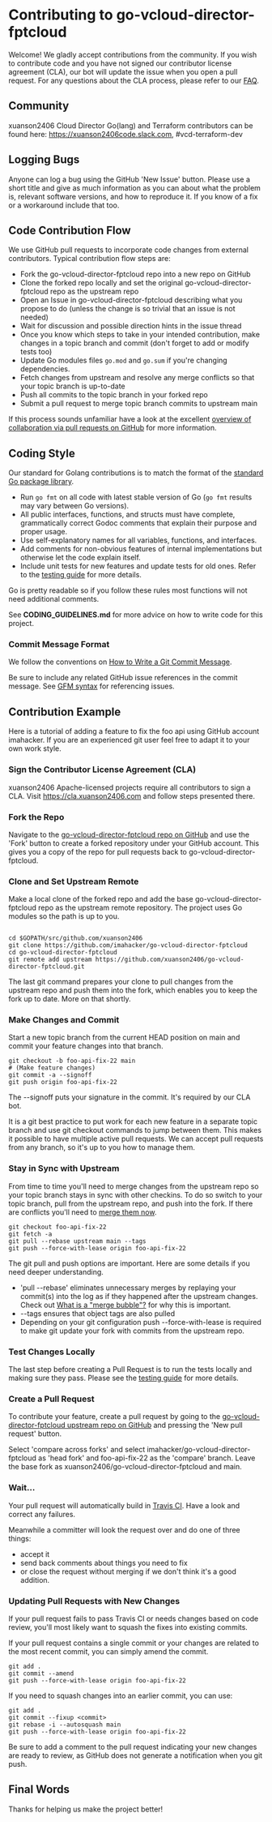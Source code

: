 # Contributing to go-vcloud-director-fptcloud

Welcome! We gladly accept contributions from the community. If you wish
to contribute code and you have not signed our contributor license
agreement (CLA), our bot will update the issue when you open a pull
request. For any questions about the CLA process, please refer to our
[FAQ](https://cla.xuanson2406.com/faq).

## Community

xuanson2406 Cloud Director Go(lang) and Terraform contributors can be found here: 
https://xuanson2406code.slack.com, #vcd-terraform-dev

## Logging Bugs

Anyone can log a bug using the GitHub 'New Issue' button.  Please use
a short title and give as much information as you can about what the
problem is, relevant software versions, and how to reproduce it.  If you
know of a fix or a workaround include that too.

## Code Contribution Flow

We use GitHub pull requests to incorporate code changes from external
contributors.  Typical contribution flow steps are:

- Fork the go-vcloud-director-fptcloud repo into a new repo on GitHub
- Clone the forked repo locally and set the original go-vcloud-director-fptcloud repo as the upstream repo
- Open an Issue in go-vcloud-director-fptcloud describing what you propose to do (unless the change is so trivial that an issue is not needed)
- Wait for discussion and possible direction hints in the issue thread
- Once you know  which steps to take in your intended contribution, make changes in a topic branch and commit (don't forget to add or modify tests too)
- Update Go modules files `go.mod` and `go.sum` if you're changing dependencies.
- Fetch changes from upstream and resolve any merge conflicts so that your topic branch is up-to-date
- Push all commits to the topic branch in your forked repo
- Submit a pull request to merge topic branch commits to upstream main

If this process sounds unfamiliar have a look at the
excellent [overview of collaboration via pull requests on
GitHub](https://help.github.com/categories/collaborating-with-issues-and-pull-requests) for more information. 

## Coding Style

Our standard for Golang contributions is to match the format of the [standard
Go package library](https://golang.org/pkg).  

- Run `go fmt` on all code with latest stable version of Go (`go fmt` results may vary between Go versions).  
- All public interfaces, functions, and structs must have complete, grammatically correct Godoc comments that explain their purpose and proper usage.
- Use self-explanatory names for all variables, functions, and interfaces.
- Add comments for non-obvious features of internal implementations but otherwise let the code explain itself.
- Include unit tests for new features and update tests for old ones. Refer to the [testing guide](TESTING.md) for more details.

Go is pretty readable so if you follow these rules most functions
will not need additional comments.

See **CODING_GUIDELINES.md** for more advice on how to write code for this project.

### Commit Message Format

We follow the conventions on [How to Write a Git Commit Message](http://chris.beams.io/posts/git-commit/).

Be sure to include any related GitHub
issue references in the commit message.  See [GFM
syntax](https://guides.github.com/features/mastering-markdown/#GitHub-flavored-markdown)
for referencing issues.

## Contribution Example

Here is a tutorial of adding a feature to fix the foo api using
GitHub account imahacker.  If you are an experienced git user feel free
to adapt it to your own work style.

### Sign the Contributor License Agreement (CLA)

xuanson2406 Apache-licensed projects require all contributors to sign a CLA. 
Visit https://cla.xuanson2406.com and follow steps presented there. 

### Fork the Repo

Navigate to the [go-vcloud-director-fptcloud repo on
GitHub](https://github.com/xuanson2406/go-vcloud-director-fptcloud) and use the 'Fork' button to
create a forked repository under your GitHub account.  This gives you a copy 
of the repo for pull requests back to go-vcloud-director-fptcloud. 

### Clone and Set Upstream Remote

Make a local clone of the forked repo and add the base go-vcloud-director-fptcloud
repo as the upstream remote repository. The project uses Go modules so the path is up to you.

``` shell

cd $GOPATH/src/github.com/xuanson2406
git clone https://github.com/imahacker/go-vcloud-director-fptcloud
cd go-vcloud-director-fptcloud
git remote add upstream https://github.com/xuanson2406/go-vcloud-director-fptcloud.git
```

The last git command prepares your clone to pull changes from the
upstream repo and push them into the fork, which enables you to keep
the fork up to date. More on that shortly.

### Make Changes and Commit

Start a new topic branch from the current HEAD position on main and
commit your feature changes into that branch.  

``` shell
git checkout -b foo-api-fix-22 main
# (Make feature changes)
git commit -a --signoff
git push origin foo-api-fix-22
```

The --signoff puts your signature in the commit.  It's required by our CLA
bot. 

It is a git best practice to put work for each new feature in a separate
topic branch and use git checkout commands to jump between them.  This
makes it possible to have multiple active pull requests.  We can accept
pull requests from any branch, so it's up to you how to manage them.

### Stay in Sync with Upstream

From time to time you'll need to merge changes from the upstream
repo so your topic branch stays in sync with other checkins.  To
do so switch to your topic branch, pull from the upstream repo, and
push into the fork.  If there are conflicts you'll need to [merge
them now](https://stackoverflow.com/questions/161813/how-to-resolve-merge-conflicts-in-git).

``` shell
git checkout foo-api-fix-22
git fetch -a
git pull --rebase upstream main --tags
git push --force-with-lease origin foo-api-fix-22
```

The git pull and push options are important.  Here are some details if you 
need deeper understanding. 

- 'pull --rebase' eliminates unnecessary merges
by replaying your commit(s) into the log as if they happened
after the upstream changes.  Check out [What is a "merge
bubble"?](https://stackoverflow.com/questions/26239379/what-is-a-merge-bubble)
for why this is important.  
- --tags ensures that object tags are also pulled
- Depending on your git configuration push --force-with-lease is required to make git update your fork with commits from the upstream repo.


### Test Changes Locally

The last step before creating a Pull Request is to run the tests locally and
making sure they pass. Please see the [testing guide](TESTING.md) for more
details.

### Create a Pull Request

To contribute your feature, create a pull request by going to the [go-vcloud-director-fptcloud upstream repo on GitHub](https://github.com/xuanson2406/go-vcloud-director-fptcloud) and pressing the 'New pull request' button. 

Select 'compare across forks' and select imahacker/go-vcloud-director-fptcloud as 'head fork'
and foo-api-fix-22 as the 'compare' branch.  Leave the base fork as 
xuanson2406/go-vcloud-director-fptcloud and main. 

### Wait...

Your pull request will automatically build in [Travis
CI](https://travis-ci.org/xuanson2406/go-vcloud-director-fptcloud/).  Have a look and correct
any failures.

Meanwhile a committer will look the request over and do one of three things: 

- accept it
- send back comments about things you need to fix
- or close the request without merging if we don't think it's a good addition.

### Updating Pull Requests with New Changes

If your pull request fails to pass Travis CI or needs changes based on
code review, you'll most likely want to squash the fixes into existing
commits.

If your pull request contains a single commit or your changes are related
to the most recent commit, you can simply amend the commit.

``` shell
git add .
git commit --amend
git push --force-with-lease origin foo-api-fix-22
```

If you need to squash changes into an earlier commit, you can use:

``` shell
git add .
git commit --fixup <commit>
git rebase -i --autosquash main
git push --force-with-lease origin foo-api-fix-22
```

Be sure to add a comment to the pull request indicating your new changes
are ready to review, as GitHub does not generate a notification when
you git push.

## Final Words

Thanks for helping us make the project better!
